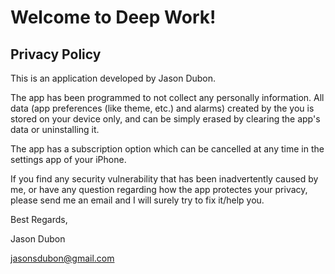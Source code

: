 # Welcome to Deep Work!

## Privacy Policy 

This is an application developed by Jason Dubon.

The app has been programmed to not collect any personally information. All data (app preferences (like theme, etc.) and alarms) created by the you is stored on your device only, and can be simply erased by clearing the app's data or uninstalling it.

The app has a subscription option which can be cancelled at any time in the settings app of your iPhone.

If you find any security vulnerability that has been inadvertently caused by me, or have any question regarding how the app protectes your privacy, please send me an email and I will surely try to fix it/help you.

Best Regards, 

Jason Dubon 

jasonsdubon@gmail.com
